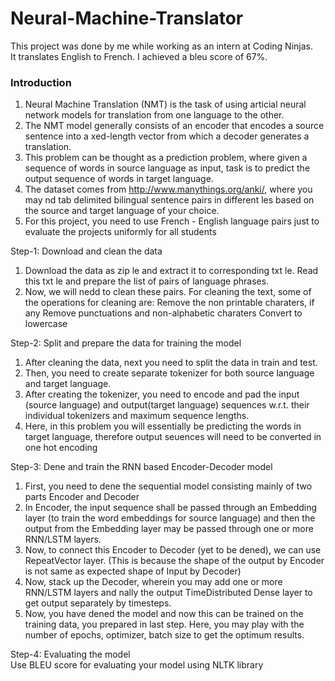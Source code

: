 # Neural-Machine-Translator
This project was done by me while working as an intern at Coding Ninjas. <br>
It translates English to French. I achieved a bleu score of 67%.
<br>
### Introduction
1. Neural Machine Translation (NMT) is the task of using articial neural network models for translation from one
language to the other.
2. The NMT model generally consists of an encoder that encodes a source sentence into a xed-length vector from which
a decoder generates a translation.
3. This problem can be thought as a prediction problem, where given a sequence of words in source language as input,
task is to predict the output sequence of words in target language.
4. The dataset comes from http://www.manythings.org/anki/, where you may nd tab delimited bilingual sentence pairs in
different les based on the source and target language of your choice.
5. For this project, you need to use French - English language pairs just to evaluate the projects uniformly for all students

Step-1: Download and clean the data
1. Download the data as zip le and extract it to corresponding txt le. Read this txt le and prepare the list of pairs of
language phrases.
2. Now, we will nedd to clean these pairs. For cleaning the text, some of the operations for cleaning are:
Remove the non printable charaters, if any
Remove punctuations and non-alphabetic charaters
Convert to lowercase

Step-2: Split and prepare the data for training the model
1. After cleaning the data, next you need to split the data in train and test.
2. Then, you need to create separate tokenizer for both source language and target language.
3. After creating the tokenizer, you need to encode and pad the input (source language) and output(target language)
sequences w.r.t. their individual tokenizers and maximum sequence lengths.
4. Here, in this problem you will essentially be predicting the words in target language, therefore output seuences will need
to be converted in one hot encoding

Step-3: Dene and train the RNN based Encoder-Decoder model
1. First, you need to dene the sequential model consisting mainly of two parts Encoder and Decoder
2. In Encoder, the input sequence shall be passed through an Embedding layer (to train the word embeddings for source
language) and then the output from the Embedding layer may be passed through one or more RNN/LSTM layers.
3. Now, to connect this Encoder to Decoder (yet to be dened), we can use RepeatVector layer. (This is because the shape
of the output by Encoder is not same as expected shape of Input by Decoder)
4. Now, stack up the Decoder, wherein you may add one or more RNN/LSTM layers and nally the output TimeDistributed
Dense layer to get output separately by timesteps.
5. Now, you have dened the model and now this can be trained on the training data, you prepared in last step. Here, you
may play with the number of epochs, optimizer, batch size to get the optimum results.

Step-4: Evaluating the model <br>
Use BLEU score for evaluating your model using NLTK library
